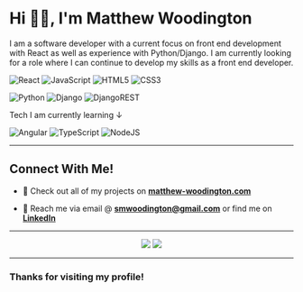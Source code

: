 <h1 align="left">Hi 👋🏼, I'm Matthew Woodington</h1>
<p align="left">I am a software developer with a current focus on front end development with React as well as experience with Python/Django. I am currently looking for a role where I can continue to develop my skills as a front end developer.</p>
<!-- 
>I am a software developer with a current focus on front end development with React as well as experience with Python/Django. I am currently looking for a role where I can continue to develop my skills as a front end developer. -->

![React](https://img.shields.io/badge/react-%2320232a.svg?style=for-the-badge&logo=react&logoColor=%2361DAFB)
![JavaScript](https://img.shields.io/badge/javascript-%23323330.svg?style=for-the-badge&logo=javascript&logoColor=%23F7DF1E)
![HTML5](https://img.shields.io/badge/html5-%23E34F26.svg?style=for-the-badge&logo=html5&logoColor=white)
![CSS3](https://img.shields.io/badge/css3-%231572B6.svg?style=for-the-badge&logo=css3&logoColor=white)

![Python](https://img.shields.io/badge/python-3670A0?style=for-the-badge&logo=python&logoColor=ffdd54)
![Django](https://img.shields.io/badge/django-%23092E20.svg?style=for-the-badge&logo=django&logoColor=white)
![DjangoREST](https://img.shields.io/badge/DJANGO-REST-ff1709?style=for-the-badge&logo=django&logoColor=white&color=ff1709&labelColor=gray)

Tech I am currently learning ↓

![Angular](https://img.shields.io/badge/angular-%23DD0031.svg?style=for-the-badge&logo=angular&logoColor=white)
![TypeScript](https://img.shields.io/badge/typescript-%23007ACC.svg?style=for-the-badge&logo=typescript&logoColor=white)
![NodeJS](https://img.shields.io/badge/node.js-6DA55F?style=for-the-badge&logo=node.js&logoColor=white)

---

<h2>Connect With Me!</h2>

- 📂 Check out all of my projects on [**matthew-woodington.com**](https://matthew-woodington.com/)

- 🔗 Reach me via email @ **smwoodington@gmail.com** or find me on [**LinkedIn**](https://linkedin.com/in/matthew-woodington)

---

<p align="center">

<img src="https://github-readme-stats.vercel.app/api?username=matthew-woodington&show_icons=true&theme=github_dark" />

<img src="https://github-readme-streak-stats.herokuapp.com/?user=matthew-woodington&theme=github-dark-blue" />
  
</p>

---

<h3>Thanks for visiting my profile!</h3>
